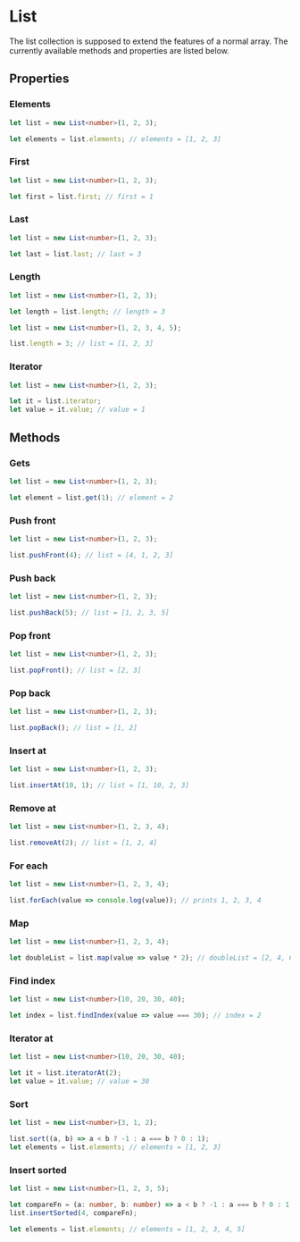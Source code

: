 # List
The list collection is supposed to extend the features of a normal array.
The currently available methods and properties are listed below.

## Properties

### Elements
```typescript
let list = new List<number>(1, 2, 3);

let elements = list.elements; // elements = [1, 2, 3]
```

### First
```typescript
let list = new List<number>(1, 2, 3);

let first = list.first; // first = 1
```

### Last
```typescript
let list = new List<number>(1, 2, 3);

let last = list.last; // last = 3
```

### Length
```typescript
let list = new List<number>(1, 2, 3);

let length = list.length; // length = 3
```

```typescript
let list = new List<number>(1, 2, 3, 4, 5);

list.length = 3; // list = [1, 2, 3]
```

### Iterator
```typescript
let list = new List<number>(1, 2, 3);

let it = list.iterator;
let value = it.value; // value = 1
```

## Methods

### Gets
```typescript
let list = new List<number>(1, 2, 3);

let element = list.get(1); // element = 2
```

### Push front

```typescript
let list = new List<number>(1, 2, 3);

list.pushFront(4); // list = [4, 1, 2, 3]
```

### Push back
```typescript
let list = new List<number>(1, 2, 3);

list.pushBack(5); // list = [1, 2, 3, 5]
```

### Pop front
```typescript
let list = new List<number>(1, 2, 3);

list.popFront(); // list = [2, 3]
```

### Pop back
```typescript
let list = new List<number>(1, 2, 3);

list.popBack(); // list = [1, 2]
```

### Insert at
```typescript
let list = new List<number>(1, 2, 3);

list.insertAt(10, 1); // list = [1, 10, 2, 3]
```

### Remove at
```typescript
let list = new List<number>(1, 2, 3, 4);

list.removeAt(2); // list = [1, 2, 4]
```

### For each
```typescript
let list = new List<number>(1, 2, 3, 4);

list.forEach(value => console.log(value)); // prints 1, 2, 3, 4
```

### Map
```typescript
let list = new List<number>(1, 2, 3, 4);

let doubleList = list.map(value => value * 2); // doubleList = [2, 4, 6, 8]
```

### Find index
```typescript
let list = new List<number>(10, 20, 30, 40);

let index = list.findIndex(value => value === 30); // index = 2
```

### Iterator at
```typescript
let list = new List<number>(10, 20, 30, 40);

let it = list.iteratorAt(2);
let value = it.value; // value = 30
```

### Sort
```typescript
let list = new List<number>(3, 1, 2);

list.sort((a, b) => a < b ? -1 : a === b ? 0 : 1);
let elements = list.elements; // elements = [1, 2, 3]
```

### Insert sorted
```typescript
let list = new List<number>(1, 2, 3, 5);

let compareFn = (a: number, b: number) => a < b ? -1 : a === b ? 0 : 1;
list.insertSorted(4, compareFn);

let elements = list.elements; // elements = [1, 2, 3, 4, 5]
````